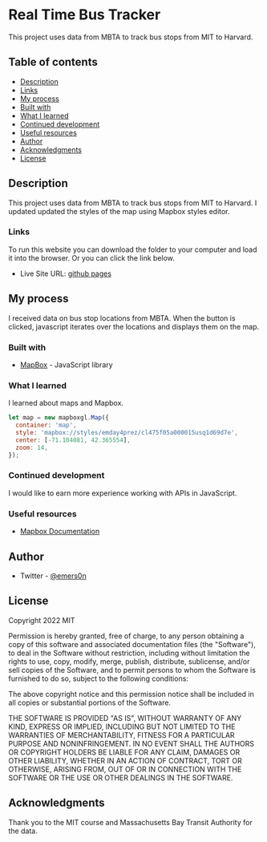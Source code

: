 # Real Time Bus Tracker

This project uses data from MBTA to track bus stops from MIT to Harvard.

## Table of contents

  - [Description](#description)
  - [Links](#links)
  - [My process](#my-process)
  - [Built with](#built-with)
  - [What I learned](#what-i-learned)
  - [Continued development](#continued-development)
  - [Useful resources](#useful-resources)
  - [Author](#author)
  - [Acknowledgments](#acknowledgments)
  - [License](#license)
 

## Description

This project uses data from MBTA to track bus stops from MIT to Harvard.
I updated updated the styles of the map using Mapbox styles editor.


### Links
To run this website you can download the folder to your computer and load it into the browser. 
Or you can click the link below. 
- Live Site URL: [github pages](https://emday4prez.github.io/ip-address-tracker/)

## My process

I received data on bus stop locations from MBTA. When the button is clicked, javascript iterates over the locations and displays them on the map.

### Built with

- [MapBox](mapbox.com) - JavaScript library


### What I learned

I learned about maps and Mapbox.


```js
let map = new mapboxgl.Map({
  container: 'map',
  style: 'mapbox://styles/emday4prez/cl475f05a000015usq1d69d7e',
  center: [-71.104081, 42.365554],
  zoom: 14,
});
```


### Continued development

I would like to earn more experience working with APIs in JavaScript.

### Useful resources

- [Mapbox Documentation](https://docs.mapbox.com/)


## Author

- Twitter - [@emers0n](https://www.twitter.com/emers0n)

## License
Copyright 2022 MIT

Permission is hereby granted, free of charge, to any person obtaining a copy of this software and associated documentation files (the "Software"), to deal in the Software without restriction, including without limitation the rights to use, copy, modify, merge, publish, distribute, sublicense, and/or sell copies of the Software, and to permit persons to whom the Software is furnished to do so, subject to the following conditions:

The above copyright notice and this permission notice shall be included in all copies or substantial portions of the Software.

THE SOFTWARE IS PROVIDED "AS IS", WITHOUT WARRANTY OF ANY KIND, EXPRESS OR IMPLIED, INCLUDING BUT NOT LIMITED TO THE WARRANTIES OF MERCHANTABILITY, FITNESS FOR A PARTICULAR PURPOSE AND NONINFRINGEMENT. IN NO EVENT SHALL THE AUTHORS OR COPYRIGHT HOLDERS BE LIABLE FOR ANY CLAIM, DAMAGES OR OTHER LIABILITY, WHETHER IN AN ACTION OF CONTRACT, TORT OR OTHERWISE, ARISING FROM, OUT OF OR IN CONNECTION WITH THE SOFTWARE OR THE USE OR OTHER DEALINGS IN THE SOFTWARE.

## Acknowledgments

Thank you to the MIT course and Massachusetts Bay Transit Authority for the data. 

